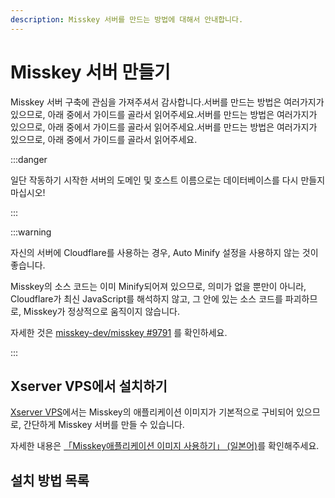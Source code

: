 ```yaml
---
description: Misskey 서버를 만드는 방법에 대해서 안내합니다.
---
```


# Misskey 서버 만들기

Misskey 서버 구축에 관심을 가져주셔서 감사합니다.서버를 만드는 방법은 여러가지가 있으므로, 아래 중에서 가이드를 골라서 읽어주세요.서버를 만드는 방법은 여러가지가 있으므로, 아래 중에서 가이드를 골라서 읽어주세요.서버를 만드는 방법은 여러가지가 있으므로, 아래 중에서 가이드를 골라서 읽어주세요.

:::danger

일단 작동하기 시작한 서버의 도메인 및 호스트 이름으로는 데이터베이스를 다시 만들지 마십시오!

:::

:::warning

자신의 서버에 Cloudflare를 사용하는 경우, Auto Minify 설정을 사용하지 않는 것이 좋습니다.

Misskey의 소스 코드는 이미 Minify되어져 있으므로, 의미가 없을 뿐만이 아니라, Cloudflare가 최신 JavaScript를 해석하지 않고, 그 안에 있는 소스 코드를 파괴하므로, Misskey가 정상적으로 움직이지 않습니다.

자세한 것은 [misskey-dev/misskey #9791](https://github.com/misskey-dev/misskey/issues/9791) 를 확인하세요.

:::

## Xserver VPS에서 설치하기

[Xserver VPS](https://vps.xserver.ne.jp/)에서는 Misskey의 애플리케이션 이미지가 기본적으로 구비되어 있으므로, 간단하게 Misskey 서버를 만들 수 있습니다.

자세한 내용은 [「Misskey애플리케이션 이미지 사용하기」 (일본어)](https://vps.xserver.ne.jp/support/manual/man_server_app_use_misskey.php)를 확인해주세요.

## 설치 방법 목록

<MkIndex />
